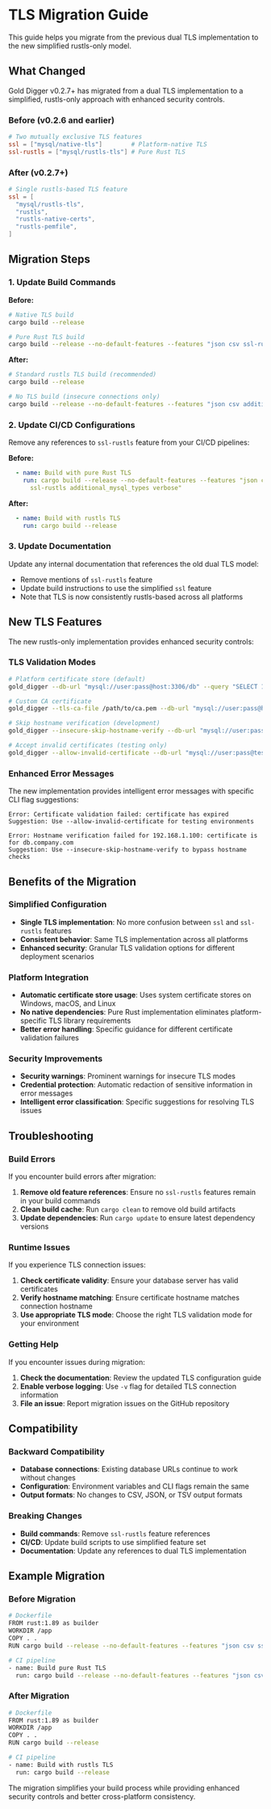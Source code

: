 # TLS Migration Guide

This guide helps you migrate from the previous dual TLS implementation to the new simplified rustls-only model.

## What Changed

Gold Digger v0.2.7+ has migrated from a dual TLS implementation to a simplified, rustls-only approach with enhanced security controls.

### Before (v0.2.6 and earlier)

```toml
# Two mutually exclusive TLS features
ssl = ["mysql/native-tls"]        # Platform-native TLS
ssl-rustls = ["mysql/rustls-tls"] # Pure Rust TLS
```

### After (v0.2.7+)

```toml
# Single rustls-based TLS feature
ssl = [
  "mysql/rustls-tls",
  "rustls",
  "rustls-native-certs",
  "rustls-pemfile",
]
```

## Migration Steps

### 1. Update Build Commands

**Before:**

```bash
# Native TLS build
cargo build --release

# Pure Rust TLS build
cargo build --release --no-default-features --features "json csv ssl-rustls additional_mysql_types verbose"
```

**After:**

```bash
# Standard rustls TLS build (recommended)
cargo build --release

# No TLS build (insecure connections only)
cargo build --release --no-default-features --features "json csv additional_mysql_types verbose"
```

### 2. Update CI/CD Configurations

Remove any references to `ssl-rustls` feature from your CI/CD pipelines:

**Before:**

```yaml
  - name: Build with pure Rust TLS
    run: cargo build --release --no-default-features --features "json csv 
      ssl-rustls additional_mysql_types verbose"
```

**After:**

```yaml
  - name: Build with rustls TLS
    run: cargo build --release
```

### 3. Update Documentation

Update any internal documentation that references the old dual TLS model:

- Remove mentions of `ssl-rustls` feature
- Update build instructions to use the simplified `ssl` feature
- Note that TLS is now consistently rustls-based across all platforms

## New TLS Features

The new rustls-only implementation provides enhanced security controls:

### TLS Validation Modes

```bash
# Platform certificate store (default)
gold_digger --db-url "mysql://user:pass@host:3306/db" --query "SELECT 1" --output result.json

# Custom CA certificate
gold_digger --tls-ca-file /path/to/ca.pem --db-url "mysql://user:pass@host:3306/db" --query "SELECT 1" --output result.json

# Skip hostname verification (development)
gold_digger --insecure-skip-hostname-verify --db-url "mysql://user:pass@192.168.1.100:3306/db" --query "SELECT 1" --output result.json

# Accept invalid certificates (testing only)
gold_digger --allow-invalid-certificate --db-url "mysql://user:pass@test:3306/db" --query "SELECT 1" --output result.json
```

### Enhanced Error Messages

The new implementation provides intelligent error messages with specific CLI flag suggestions:

```text
Error: Certificate validation failed: certificate has expired
Suggestion: Use --allow-invalid-certificate for testing environments

Error: Hostname verification failed for 192.168.1.100: certificate is for db.company.com
Suggestion: Use --insecure-skip-hostname-verify to bypass hostname checks
```

## Benefits of the Migration

### Simplified Configuration

- **Single TLS implementation**: No more confusion between `ssl` and `ssl-rustls` features
- **Consistent behavior**: Same TLS implementation across all platforms
- **Enhanced security**: Granular TLS validation options for different deployment scenarios

### Platform Integration

- **Automatic certificate store usage**: Uses system certificate stores on Windows, macOS, and Linux
- **No native dependencies**: Pure Rust implementation eliminates platform-specific TLS library requirements
- **Better error handling**: Specific guidance for different certificate validation failures

### Security Improvements

- **Security warnings**: Prominent warnings for insecure TLS modes
- **Credential protection**: Automatic redaction of sensitive information in error messages
- **Intelligent error classification**: Specific suggestions for resolving TLS issues

## Troubleshooting

### Build Errors

If you encounter build errors after migration:

1. **Remove old feature references**: Ensure no `ssl-rustls` features remain in your build commands
2. **Clean build cache**: Run `cargo clean` to remove old build artifacts
3. **Update dependencies**: Run `cargo update` to ensure latest dependency versions

### Runtime Issues

If you experience TLS connection issues:

1. **Check certificate validity**: Ensure your database server has valid certificates
2. **Verify hostname matching**: Ensure certificate hostname matches connection hostname
3. **Use appropriate TLS mode**: Choose the right TLS validation mode for your environment

### Getting Help

If you encounter issues during migration:

1. **Check the documentation**: Review the updated TLS configuration guide
2. **Enable verbose logging**: Use `-v` flag for detailed TLS connection information
3. **File an issue**: Report migration issues on the GitHub repository

## Compatibility

### Backward Compatibility

- **Database connections**: Existing database URLs continue to work without changes
- **Configuration**: Environment variables and CLI flags remain the same
- **Output formats**: No changes to CSV, JSON, or TSV output formats

### Breaking Changes

- **Build commands**: Remove `ssl-rustls` feature references
- **CI/CD**: Update build scripts to use simplified feature set
- **Documentation**: Update any references to dual TLS implementation

## Example Migration

### Before Migration

```bash
# Dockerfile
FROM rust:1.89 as builder
WORKDIR /app
COPY . .
RUN cargo build --release --no-default-features --features "json csv ssl-rustls additional_mysql_types verbose"

# CI pipeline
- name: Build pure Rust TLS
  run: cargo build --release --no-default-features --features "json csv ssl-rustls additional_mysql_types verbose"
```

### After Migration

```bash
# Dockerfile
FROM rust:1.89 as builder
WORKDIR /app
COPY . .
RUN cargo build --release

# CI pipeline
- name: Build with rustls TLS
  run: cargo build --release
```

The migration simplifies your build process while providing enhanced security controls and better cross-platform consistency.
